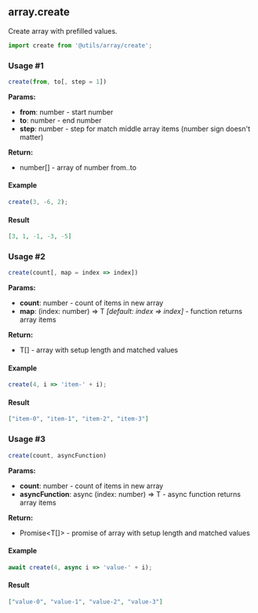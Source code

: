 ## array.create

Create array with prefilled values.

```javascript
import create from '@utils/array/create';
```

### Usage #1

```javascript
create(from, to[, step = 1])
```

**Params:**

* **from**: number - start number
* **to**: number - end number
* **step**: number - step for match middle array items (number sign doesn't matter)

**Return:**

* number[] - array of number from..to

#### Example

```javascript
create(3, -6, 2);
```

#### Result

```json
[3, 1, -1, -3, -5]
```

### Usage #2

```javascript
create(count[, map = index => index])
```

**Params:**

* **count**: number - count of items in new array
* **map**: (index: number) => T _[default: index => index]_ - function returns array items

**Return:**

* T[] - array with setup length and matched values

#### Example

```javascript
create(4, i => 'item-' + i);
```

#### Result

```json
["item-0", "item-1", "item-2", "item-3"]
```

### Usage #3

```javascript
create(count, asyncFunction)
```

**Params:**

* **count**: number - count of items in new array
* **asyncFunction**: async (index: number) => T - async function returns array items

**Return:**

* Promise<T[]> - promise of array with setup length and matched values

#### Example

```javascript
await create(4, async i => 'value-' + i);
```

#### Result

```json
["value-0", "value-1", "value-2", "value-3"]
```